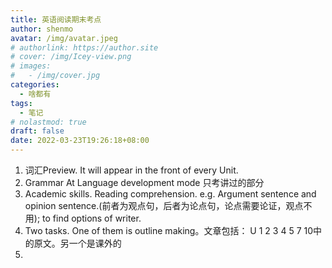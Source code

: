 ```yaml
---
title: 英语阅读期末考点
author: shenmo
avatar: /img/avatar.jpeg
# authorlink: https://author.site
# cover: /img/Icey-view.png
# images:
#   - /img/cover.jpg
categories:
  - 啥都有
tags:
  - 笔记
# nolastmod: true
draft: false
date: 2022-03-23T19:26:18+08:00
---
```



<!--more-->


1. 词汇Preview. It will appear in the front of every Unit.
2. Grammar At Language development mode 只考讲过的部分
3. Academic skills. Reading comprehension. e.g. Argument sentence and opinion sentence.(前者为观点句，后者为论点句，论点需要论证，观点不用); to find options of writer.
4. Two tasks. One of them is outline making。文章包括： U 1 2 3 4 5 7 10中的原文。另一个是课外的
5. 
